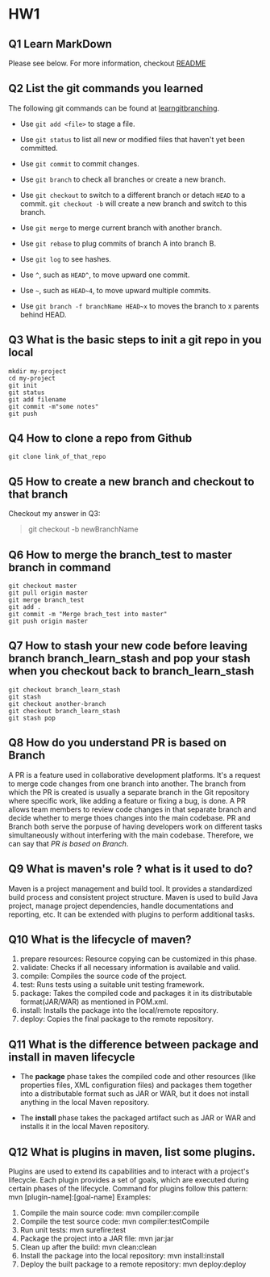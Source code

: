 # **HW1**
<!-- This content will not appear in the rendered Markdown -->

## Q1 Learn MarkDown
Please see below. For more information, checkout 
[README](../README.md)

## Q2  List the git commands you learned
The following git commands can be found at [learngitbranching](https://learngitbranching.js.org/).

- Use `git add <file>` to stage a file.

- Use `git status` to list all new or modified files that haven't yet been committed.

- Use `git commit` to commit changes.

- Use `git branch` to check all branches or create a new branch.

- Use `git checkout` to switch to a different branch or detach `HEAD` to a commit. `git checkout -b` will create a new branch and switch to this branch.

- Use `git merge` to merge current branch with another branch.

- Use `git rebase` to plug commits of branch A into branch B.

- Use `git log` to see hashes.

- Use `^`, such as `HEAD^`, to move upward one commit.

- Use `~`, such as `HEAD~4`, to move upward multiple commits.

- Use `git branch -f branchName HEAD~x` to moves the branch to x parents behind HEAD.

## Q3 What is the basic steps to init a git repo in you local 

```
mkdir my-project
cd my-project
git init
git status
git add filename
git commit -m"some notes"
git push
```

## Q4 How to clone a repo from Github 

```
git clone link_of_that_repo
```
## Q5 How to create a new branch and checkout to that branch

Checkout my answer in Q3:
> git checkout -b newBranchName

## Q6 How to merge the branch_test to master branch in command

```
git checkout master
git pull origin master
git merge branch_test
git add .
git commit -m "Merge brach_test into master"
git push origin master
```

## Q7 How to stash your new code before leaving branch branch_learn_stash and pop your stash when you checkout back to **branch_learn_stash**

```
git checkout branch_learn_stash
git stash
git checkout another-branch
git checkout branch_learn_stash
git stash pop
```

## Q8 How do you understand  **PR is based on Branch**

A PR is a feature used in collaborative development platforms. It's a request to merge code changes from one branch into another. The branch from which the PR is created is usually a separate branch in the Git repository where specific work, like adding a feature or fixing a bug, is done. A PR allows team members to review code changes in that separate branch and decide whether to merge thoes changes into the main codebase. PR and Branch both serve the porpuse of having developers work on different tasks simultaneously without interfering with the main codebase. Therefore, we can say that *PR is based on Branch*.


## Q9 What is maven's role ? what is it used to do?

Maven is a project management and build tool. It provides a standardized build process and consistent project structure. Maven is used to build Java project, manage project dependencies, handle documentations and reporting, etc. It can be extended with plugins to perform additional tasks.

## Q10 What is the lifecycle of maven? 
1. prepare resources: Resource copying can be customized in this phase.
2. validate: Checks if all necessary information is available and valid.
3. compile: Compiles the source code of the project.
4. test: Runs tests using a suitable unit testing framework. 
5. package: Takes the compiled code and packages it in its distributable format(JAR/WAR) as mentioned in POM.xml.
7. install: Installs the package into the local/remote repository.
8. deploy: Copies the final package to the remote repository.

## Q11 What is the difference between package and install in maven lifecycle  
- The **package** phase takes the compiled code and other resources (like properties files, XML configuration files) and packages them together into a distributable format such as JAR or WAR, but it does not install anything in the local Maven repository.

- The **install** phase takes the packaged artifact such as JAR or WAR and installs it in the local Maven repository.

## Q12 What is plugins in maven, list some plugins.

Plugins are used to extend its capabilities and to interact with a project's lifecycle. Each plugin provides a set of goals, which are executed during certain phases of the lifecycle. Command for plugins follow this pattern: mvn [plugin-name]:[goal-name]
Examples:

1. Compile the main source code: mvn compiler:compile
2. Compile the test source code: mvn compiler:testCompile
3. Run unit tests: mvn surefire:test
4. Package the project into a JAR file: mvn jar:jar
5. Clean up after the build: mvn clean:clean
6. Install the package into the local repository: mvn install:install
7. Deploy the built package to a remote repository: mvn deploy:deploy